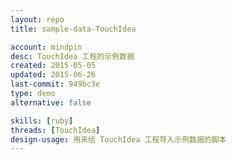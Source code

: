 ```yaml
---
layout: repo
title: sample-data-TouchIdea

account: mindpin
desc: TouchIdea 工程的示例数据
created: 2015-05-05
updated: 2015-06-26
last-commit: 949bc3e
type: demo
alternative: false

skills: [ruby]
threads: [TouchIdea]
design-usage: 用来给 TouchIdea 工程导入示例数据的脚本
---
```

